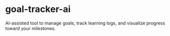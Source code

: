 # goal-tracker-ai
AI-assisted tool to manage goals, track learning logs, and visualize progress toward your milestones.
